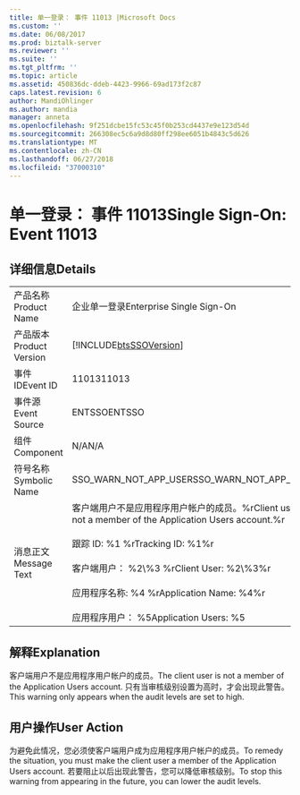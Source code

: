 ```yaml
---
title: 单一登录： 事件 11013 |Microsoft Docs
ms.custom: ''
ms.date: 06/08/2017
ms.prod: biztalk-server
ms.reviewer: ''
ms.suite: ''
ms.tgt_pltfrm: ''
ms.topic: article
ms.assetid: 450836dc-ddeb-4423-9966-69ad173f2c87
caps.latest.revision: 6
author: MandiOhlinger
ms.author: mandia
manager: anneta
ms.openlocfilehash: 9f251dcbe15fc53c45f0b253cd4437e9e123d54d
ms.sourcegitcommit: 266308ec5c6a9d8d80ff298ee6051b4843c5d626
ms.translationtype: MT
ms.contentlocale: zh-CN
ms.lasthandoff: 06/27/2018
ms.locfileid: "37000310"
---
```

# <a name="single-sign-on-event-11013"></a><span data-ttu-id="d7509-102">单一登录： 事件 11013</span><span class="sxs-lookup"><span data-stu-id="d7509-102">Single Sign-On: Event 11013</span></span>
## <a name="details"></a><span data-ttu-id="d7509-103">详细信息</span><span class="sxs-lookup"><span data-stu-id="d7509-103">Details</span></span>  
  
|                 |                                                                                                                                                                                                      |
|-----------------|------------------------------------------------------------------------------------------------------------------------------------------------------------------------------------------------------|
|  <span data-ttu-id="d7509-104">产品名称</span><span class="sxs-lookup"><span data-stu-id="d7509-104">Product Name</span></span>   |                                                                                      <span data-ttu-id="d7509-105">企业单一登录</span><span class="sxs-lookup"><span data-stu-id="d7509-105">Enterprise Single Sign-On</span></span>                                                                                       |
| <span data-ttu-id="d7509-106">产品版本</span><span class="sxs-lookup"><span data-stu-id="d7509-106">Product Version</span></span> |                                                                      [!INCLUDE[btsSSOVersion](../includes/btsssoversion-md.md)]                                                                      |
|    <span data-ttu-id="d7509-107">事件 ID</span><span class="sxs-lookup"><span data-stu-id="d7509-107">Event ID</span></span>     |                                                                                                <span data-ttu-id="d7509-108">11013</span><span class="sxs-lookup"><span data-stu-id="d7509-108">11013</span></span>                                                                                                 |
|  <span data-ttu-id="d7509-109">事件源</span><span class="sxs-lookup"><span data-stu-id="d7509-109">Event Source</span></span>   |                                                                                                <span data-ttu-id="d7509-110">ENTSSO</span><span class="sxs-lookup"><span data-stu-id="d7509-110">ENTSSO</span></span>                                                                                                |
|    <span data-ttu-id="d7509-111">组件</span><span class="sxs-lookup"><span data-stu-id="d7509-111">Component</span></span>    |                                                                                                 <span data-ttu-id="d7509-112">N/A</span><span class="sxs-lookup"><span data-stu-id="d7509-112">N/A</span></span>                                                                                                  |
|  <span data-ttu-id="d7509-113">符号名称</span><span class="sxs-lookup"><span data-stu-id="d7509-113">Symbolic Name</span></span>  |                                                                                        <span data-ttu-id="d7509-114">SSO_WARN_NOT_APP_USER</span><span class="sxs-lookup"><span data-stu-id="d7509-114">SSO_WARN_NOT_APP_USER</span></span>                                                                                         |
|  <span data-ttu-id="d7509-115">消息正文</span><span class="sxs-lookup"><span data-stu-id="d7509-115">Message Text</span></span>   | <span data-ttu-id="d7509-116">客户端用户不是应用程序用户帐户的成员。%r</span><span class="sxs-lookup"><span data-stu-id="d7509-116">Client user is not a member of the Application Users account.%r</span></span><br /><br /> <span data-ttu-id="d7509-117">跟踪 ID: %1 %r</span><span class="sxs-lookup"><span data-stu-id="d7509-117">Tracking ID: %1%r</span></span><br /><br /> <span data-ttu-id="d7509-118">客户端用户： %2\\%3 %r</span><span class="sxs-lookup"><span data-stu-id="d7509-118">Client User: %2\\%3%r</span></span><br /><br /> <span data-ttu-id="d7509-119">应用程序名称: %4 %r</span><span class="sxs-lookup"><span data-stu-id="d7509-119">Application Name: %4%r</span></span><br /><br /> <span data-ttu-id="d7509-120">应用程序用户： %5</span><span class="sxs-lookup"><span data-stu-id="d7509-120">Application Users: %5</span></span> |
  
## <a name="explanation"></a><span data-ttu-id="d7509-121">解释</span><span class="sxs-lookup"><span data-stu-id="d7509-121">Explanation</span></span>  
 <span data-ttu-id="d7509-122">客户端用户不是应用程序用户帐户的成员。</span><span class="sxs-lookup"><span data-stu-id="d7509-122">The client user is not a member of the Application Users account.</span></span> <span data-ttu-id="d7509-123">只有当审核级别设置为高时，才会出现此警告。</span><span class="sxs-lookup"><span data-stu-id="d7509-123">This warning only appears when the audit levels are set to high.</span></span>  
  
## <a name="user-action"></a><span data-ttu-id="d7509-124">用户操作</span><span class="sxs-lookup"><span data-stu-id="d7509-124">User Action</span></span>  
 <span data-ttu-id="d7509-125">为避免此情况，您必须使客户端用户成为应用程序用户帐户的成员。</span><span class="sxs-lookup"><span data-stu-id="d7509-125">To remedy the situation, you must make the client user a member of the Application Users account.</span></span> <span data-ttu-id="d7509-126">若要阻止以后出现此警告，您可以降低审核级别。</span><span class="sxs-lookup"><span data-stu-id="d7509-126">To stop this warning from appearing in the future, you can lower the audit levels.</span></span>